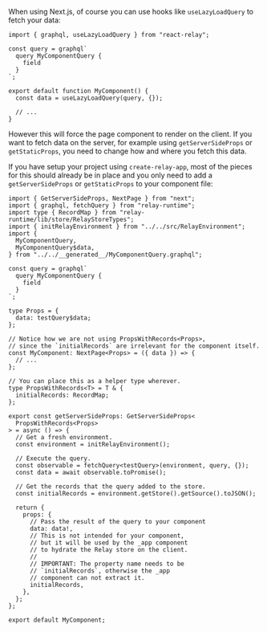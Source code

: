 When using Next.js, of course you can use hooks like `useLazyLoadQuery` to fetch your data:

```tsx
import { graphql, useLazyLoadQuery } from "react-relay";

const query = graphql`
  query MyComponentQuery {
    field
  }
`;

export default function MyComponent() {
  const data = useLazyLoadQuery(query, {});

  // ...
}
```

However this will force the page component to render on the client. If you want to fetch data on the server, for example using `getServerSideProps` or `getStaticProps`, you need to change how and where you fetch this data.

If you have setup your project using `create-relay-app`, most of the pieces for this should already be in place and you only need to add a `getServerSideProps` or `getStaticProps` to your component file:

```tsx
import { GetServerSideProps, NextPage } from "next";
import { graphql, fetchQuery } from "relay-runtime";
import type { RecordMap } from "relay-runtime/lib/store/RelayStoreTypes";
import { initRelayEnvironment } from "../../src/RelayEnvironment";
import {
  MyComponentQuery,
  MyComponentQuery$data,
} from "../../__generated__/MyComponentQuery.graphql";

const query = graphql`
  query MyComponentQuery {
    field
  }
`;

type Props = {
  data: testQuery$data;
};

// Notice how we are not using PropsWithRecords<Props>,
// since the `initialRecords` are irrelevant for the component itself.
const MyComponent: NextPage<Props> = ({ data }) => {
  // ...
};

// You can place this as a helper type wherever.
type PropsWithRecords<T> = T & {
  initialRecords: RecordMap;
};

export const getServerSideProps: GetServerSideProps<
  PropsWithRecords<Props>
> = async () => {
  // Get a fresh environment.
  const environment = initRelayEnvironment();

  // Execute the query.
  const observable = fetchQuery<testQuery>(environment, query, {});
  const data = await observable.toPromise();

  // Get the records that the query added to the store.
  const initialRecords = environment.getStore().getSource().toJSON();

  return {
    props: {
      // Pass the result of the query to your component
      data: data!,
      // This is not intended for your component,
      // but it will be used by the _app component
      // to hydrate the Relay store on the client.
      //
      // IMPORTANT: The property name needs to be
      // `initialRecords`, otherwise the _app
      // component can not extract it.
      initialRecords,
    },
  };
};

export default MyComponent;
```
